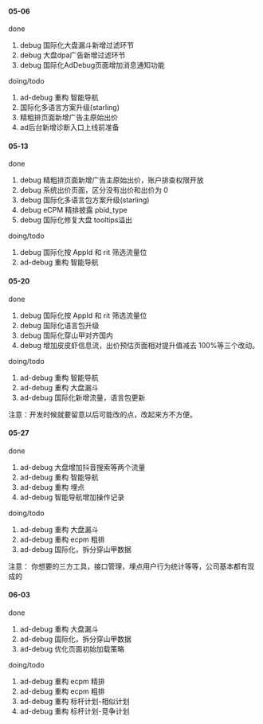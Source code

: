 #### 05-06

done
1. debug 国际化大盘漏斗新增过滤环节
2. debug 大盘dpa广告新增过滤环节
3. debug 国际化AdDebug页面增加消息通知功能

doing/todo
1. ad-debug 重构 智能导航
2. 国际化多语言方案升级(starling)
3. 精粗排页面新增广告主原始出价
4. ad后台新增诊断入口上线前准备

#### 05-13

done
1. debug 精粗排页面新增广告主原始出价，账户排查权限开放
2. debug 系统出价页面，区分没有出价和出价为 0
3. debug 国际化多语言包方案升级(starling)
4. debug eCPM 精排披露 pbid_type
5. debug 国际化修复大盘 tooltips溢出

doing/todo
1. debug 国际化按 AppId 和 rit 筛选流量位
2. ad-debug 重构 智能导航

#### 05-20

done
1. debug 国际化按 AppId 和 rit 筛选流量位
2. debug 国际化语言包升级
3. debug 国际化穿山甲对齐国内
4. debug 增加皮皮虾信息流，出价预估页面相对提升值减去 100%等三个改动。

doing/todo
1. ad-debug 重构 智能导航
2. ad-debug 重构 大盘漏斗
3. ad-debug 国际化新增流量，语言包更新

注意：开发时候就要留意以后可能改的点，改起来方不方便。

#### 05-27

done
1. ad-debug 大盘增加抖音搜索等两个流量
2. ad-debug 重构 智能导航
3. ad-debug 重构 埋点
4. ad-debug 智能导航增加操作记录

doing/todo
1. ad-debug 重构 大盘漏斗
2. ad-debug 重构 ecpm 粗排
3. ad-debug 国际化，拆分穿山甲数据

注意：
你想要的三方工具，接口管理，埋点用户行为统计等等，公司基本都有现成的

#### 06-03

done
1. ad-debug 重构 大盘漏斗
2. ad-debug 国际化，拆分穿山甲数据
3. ad-debug 优化页面初始加载策略

doing/todo
1. ad-debug 重构 ecpm 精排
2. ad-debug 重构 ecpm 粗排
3. ad-debug 重构 标杆计划-相似计划
4. ad-debug 重构 标杆计划-竞争计划